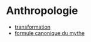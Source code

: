 # Anthropologie

- [transformation](https://fr.wikipedia.org/wiki/Transformation_(anthropologie_structurale))
- [formule canonique du mythe](https://fr.wikipedia.org/wiki/Formule_canonique_du_mythe)
